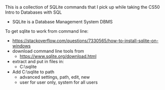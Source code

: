 This is a collection of SQLite commands that I pick up while taking the CS50 Intro to Databases with SQL

* SQLite is a Database Management System DBMS

To get sqlite to work from command line:
  * https://stackoverflow.com/questions/7330565/how-to-install-sqlite-on-windows
  * download command line tools from 
    * https://www.sqlite.org/download.html
  * extract and put in files in:
    * C:\sqlite
  * Add C:\sqlite to path
    * advanced settings, path, edit, new
    * user for user only, system for all users
